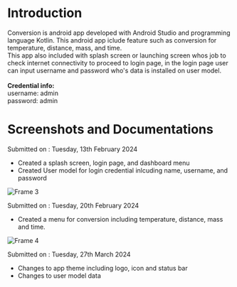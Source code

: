 # Introduction
Conversion is android app developed with Android Studio and programming language Kotlin. This android app iclude feature such as conversion for temperature, distance, mass, and time. <br>
This app also included with splash screen or launching screen whos job to check internet connectivity to proceed to login page, in the login page user can input username and password who's data is installed on user model. <br>
<br>
<b>Credential info:</b> <br>
username: admin <br>
password: admin <br>

# Screenshots and Documentations
Submitted on : Tuesday, 13th February 2024<br>
* Created a splash screen, login page, and dashboard menu<br>
* Created User model for login credential inlcuding name, username, and password<br>

![Frame 3](https://github.com/iamrazes/android-ConversionApp/assets/71701718/e1896ab6-d710-43b5-b788-e921a18fc381)


Submitted on : Tuesday, 20th February 2024<br>
* Created a menu for conversion including temperature, distance, mass and time.<br>

![Frame 4](https://github.com/iamrazes/android-ConversionApp/assets/71701718/5365075d-d334-44c9-8dfc-47763ef45b74)

Submitted on : Tuesday, 27th March 2024<br>
* Changes to app theme including logo, icon and status bar<br>
* Changes to user model data<br>
